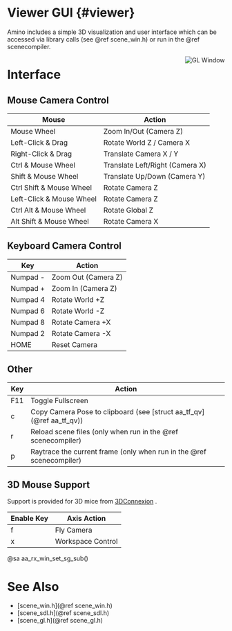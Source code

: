 Viewer GUI {#viewer}
====================

Amino includes a simple 3D visualization and user interface which can
be accessed via library calls (see @ref scene_win.h) or run in the
@ref scenecompiler.

<img style="float:right;" src="aminogl.png" alt="GL Window">

Interface
=========


Mouse Camera Control
--------------------
| Mouse                    |  Action                         |
|--------------------------| ------------------------------- |
| Mouse Wheel              | Zoom In/Out (Camera Z)          |
| Left-Click & Drag        | Rotate World Z / Camera X       |
| Right-Click & Drag       | Translate Camera X / Y          |
| Ctrl & Mouse Wheel       | Translate Left/Right (Camera X) |
| Shift & Mouse Wheel      | Translate Up/Down (Camera Y)    |
| Ctrl Shift & Mouse Wheel | Rotate Camera Z                 |
| Left-Click & Mouse Wheel | Rotate Camera Z                 |
| Ctrl Alt & Mouse Wheel   | Rotate Global Z                 |
| Alt Shift & Mouse Wheel  | Rotate Camera X                 |


Keyboard Camera Control
-----------------------

| Key      | Action              |
|----------| ------------------- |
| Numpad - | Zoom Out (Camera Z) |
| Numpad + | Zoom In (Camera Z)  |
| Numpad 4 | Rotate World +Z     |
| Numpad 6 | Rotate World -Z     |
| Numpad 8 | Rotate Camera +X    |
| Numpad 2 | Rotate Camera -X    |
| HOME     | Reset Camera        |



Other
-----

| Key  | Action            |
|------| ---------------------------- |
| F11  | Toggle Fullscreen            |
| c    | Copy Camera Pose to clipboard (see [struct aa_tf_qv](@ref aa_tf_qv)) |
| r    | Reload scene files (only when run in the @ref scenecompiler) |
| p    | Raytrace the current frame (only when run in the @ref scenecompiler) |


3D Mouse Support
----------------

Support is provided for 3D mice from
[3DConnexion](http://www.3dconnexion.com/) .

| Enable Key  | Axis Action       |
|-------------| ------------------|
| f           | Fly Camera        |
| x           | Workspace Control |

@sa aa_rx_win_set_sg_sub()

See Also
========
* [scene_win.h](@ref scene_win.h)
* [scene_sdl.h](@ref scene_sdl.h)
* [scene_gl.h](@ref scene_gl.h)
